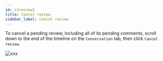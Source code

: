 ```yaml
---
id: s3review1
title: Cancel review
sidebar_label: Cancel review
---
```



To cancel a pending review, including all of its pending comments, scroll down to the end of the timeline on the `Conversation` tab, then click `Cancel review`.



![xxx](https://raw.githubusercontent.com/ChickenKyiv/awesome-git-article/master/img/PR/cancel-review-button.png)
